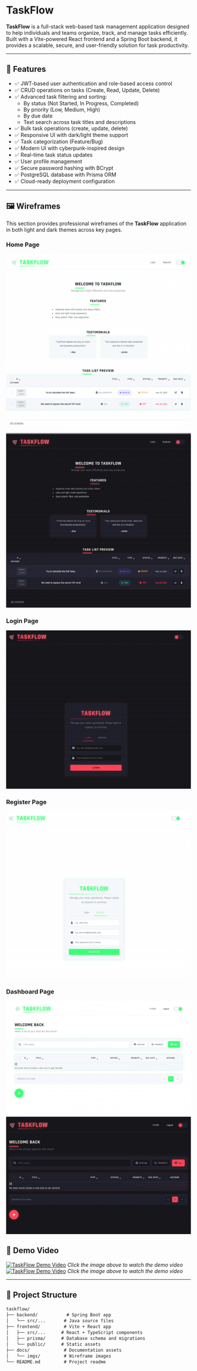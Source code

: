# TaskFlow

**TaskFlow** is a full-stack web-based task management application designed to help individuals and teams organize, track, and manage tasks efficiently. Built with a Vite-powered React frontend and a Spring Boot backend, it provides a scalable, secure, and user-friendly solution for task productivity.

---

## 🚀 Features

- ✅ JWT-based user authentication and role-based access control
- ✅ CRUD operations on tasks (Create, Read, Update, Delete)
- ✅ Advanced task filtering and sorting:
  - By status (Not Started, In Progress, Completed)
  - By priority (Low, Medium, High)
  - By due date
  - Text search across task titles and descriptions
- ✅ Bulk task operations (create, update, delete)
- ✅ Responsive UI with dark/light theme support
- ✅ Task categorization (Feature/Bug)
- ✅ Modern UI with cyberpunk-inspired design
- ✅ Real-time task status updates
- ✅ User profile management
- ✅ Secure password hashing with BCrypt
- ✅ PostgreSQL database with Prisma ORM
- ✅ Cloud-ready deployment configuration

---

## 🖼️ Wireframes

This section provides professional wireframes of the **TaskFlow** application in both light and dark themes across key pages.

### Home Page
![Light Mode Home Page](docs/imgs/LightMode-HomePage.png)
![Dark Mode Home Page](docs/imgs/DarkMode-HomePage.png)

### Login Page
![Dark Mode Login Page](docs/imgs/DarkMode-Login.png)

### Register Page
![Light Mode Register Page](docs/imgs/LightMode-register.png)

### Dashboard Page
![Light Mode Dashboard Page](docs/imgs/LightMode-Dashboard.png)
![Dark Mode Dashboard Page](docs/imgs/DarkMode-Dashboard.png)



## 🎥 Demo Video
[![TaskFlow Demo Video](https://img.youtube.com/vi/_RQx_9v51IM/maxresdefault.jpg)](https://www.youtube.com/watch?v=_RQx_9v51IM)
*Click the image above to watch the demo video*
[![TaskFlow Demo Video](https://img.youtube.com/vi/_RQx_9v51IM/maxresdefault.jpg)](https://www.youtube.com/watch?v=_RQx_9v51IM)
*Click the image above to watch the demo video*

---

## 📁 Project Structure

```
taskflow/
├── backend/           # Spring Boot app
│   └── src/...       # Java source files
├── frontend/         # Vite + React app
│   ├── src/...      # React + TypeScript components
│   ├── prisma/      # Database schema and migrations
│   └── public/      # Static assets
├── docs/             # Documentation assets
│   └── imgs/         # Wireframe images
└── README.md         # Project readme
```

